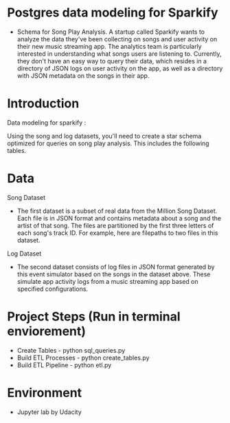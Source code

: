 # Postgres data modeling for Sparkify       

* Schema for Song Play Analysis. A startup called Sparkify wants to analyze the data they've been collecting on songs and user activity on their new music streaming app. The analytics team is particularly interested in understanding what songs users are listening to. Currently, they don't have an easy way to query their data, which resides in a directory of JSON logs on user activity on the app, as well as a directory with JSON metadata on the songs in their app.

# Introduction

Data modeling for sparkify :

Using the song and log datasets, you'll need to create a star schema optimized for queries on song play analysis. This includes the following tables.  

# Data

Song Dataset

- The first dataset is a subset of real data from the Million Song Dataset. Each file is in JSON format and contains metadata about a song and the artist of that song. The files are partitioned by the first three letters of each song's track ID. For example, here are filepaths to two files in this dataset.

Log Dataset

- The second dataset consists of log files in JSON format generated by this event simulator based on the songs in the dataset above. These simulate app activity logs from a music streaming app based on specified configurations.

# Project Steps (Run in terminal enviorement)
* Create Tables - python sql_queries.py
* Build ETL Processes - python create_tables.py
* Build ETL Pipeline - python etl.py

# Environment
* Jupyter lab by Udacity



